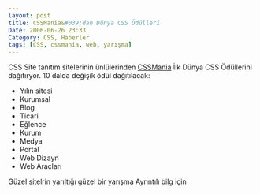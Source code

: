 ```yaml
---
layout: post
title: CSSMania&#039;dan Dünya CSS Ödülleri
Date: 2006-06-26 23:33
Category: CSS, Haberler
tags: [CSS, cssmania, web, yarışma]
---
```


CSS Site tanıtım sitelerinin ünlülerinden [CSSMania][] İlk Dünya CSS
Ödüllerini dağıtıryor. 10 dalda değişik ödül dağıtılacak:

-   Yılın sitesi
-   Kurumsal
-   Blog
-   Ticari
-   Eğlence
-   Kurum
-   Medya
-   Portal
-   Web Dizayn
-   Web Araçları

Güzel sitelrin yarıltığı güzel bir yarışma Ayrıntılı bilg için


  [CSSMania]: http://cssmania.com/
